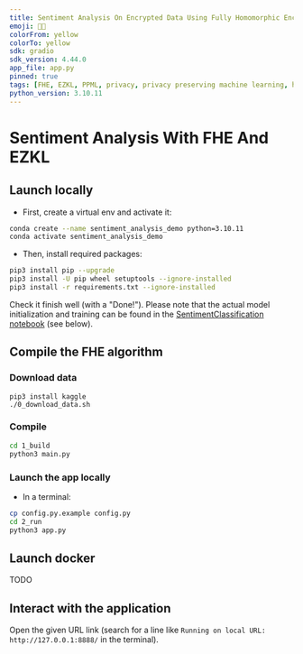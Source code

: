 ```yaml
---
title: Sentiment Analysis On Encrypted Data Using Fully Homomorphic Encryption And EZKL
emoji: 🥷💬
colorFrom: yellow
colorTo: yellow
sdk: gradio
sdk_version: 4.44.0
app_file: app.py
pinned: true
tags: [FHE, EZKL, PPML, privacy, privacy preserving machine learning, homomorphic encryption, security]
python_version: 3.10.11
---
```


# Sentiment Analysis With FHE And EZKL

## Launch locally

- First, create a virtual env and activate it:

```bash
conda create --name sentiment_analysis_demo python=3.10.11
conda activate sentiment_analysis_demo
```

- Then, install required packages:

```bash
pip3 install pip --upgrade
pip3 install -U pip wheel setuptools --ignore-installed
pip3 install -r requirements.txt --ignore-installed
```

Check it finish well (with a "Done!"). Please note that the actual model initialization and training 
can be found in the [SentimentClassification notebook](SentimentClassification.ipynb) (see below).

## Compile the FHE algorithm

### Download data

```shell
pip3 install kaggle
./0_download_data.sh
```

### Compile

```bash
cd 1_build
python3 main.py
```


### Launch the app locally

- In a terminal:

```bash
cp config.py.example config.py
cd 2_run
python3 app.py
```

## Launch docker

TODO

## Interact with the application

Open the given URL link (search for a line like `Running on local URL:  http://127.0.0.1:8888/` in the 
terminal).